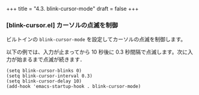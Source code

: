 +++
title = "4.3. blink-cursor-mode"
draft = false
+++
### [blink-cursor.el] カーソルの点滅を制御
ビルトインの `blink-cursor-mode` を設定してカーソルの点滅を制御します。

以下の例では、入力が止まってから 10 秒後に 0.3 秒間隔で点滅します。次に入力が始まるまで点滅が続きます．

```elisp
(setq blink-cursor-blinks 0)
(setq blink-cursor-interval 0.3)
(setq blink-cursor-delay 10)
(add-hook 'emacs-startup-hook . blink-cursor-mode)
```
